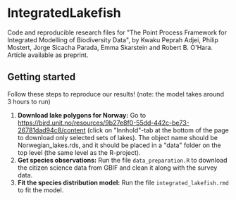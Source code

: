 # IntegratedLakefish
Code and reproducible research files for "The Point Process Framework for Integrated Modelling of Biodiversity Data", by Kwaku Peprah Adjei, Philip Mostert, Jorge Sicacha Parada, Emma Skarstein and Robert B. O'Hara. Article available as preprint.

## Getting started
Follow these steps to reproduce our results! (note: the model takes around 3 hours to run)

1. **Download lake polygons for Norway:** Go to https://bird.unit.no/resources/9b27e8f0-55dd-442c-be73-26781dad94c8/content (click on "Innhold"-tab at the bottom of the page to download only selected sets of lakes). The object name should be Norwegian_lakes.rds, and it should be placed in a "data" folder on the top level (the same level as the R-project).
2. **Get species observations:** Run the file `data_preparation.R` to download the citizen science data from GBIF and clean it along with the survey data.
3. **Fit the species distribution model:** Run the file `integrated_lakefish.rmd` to fit the model.
